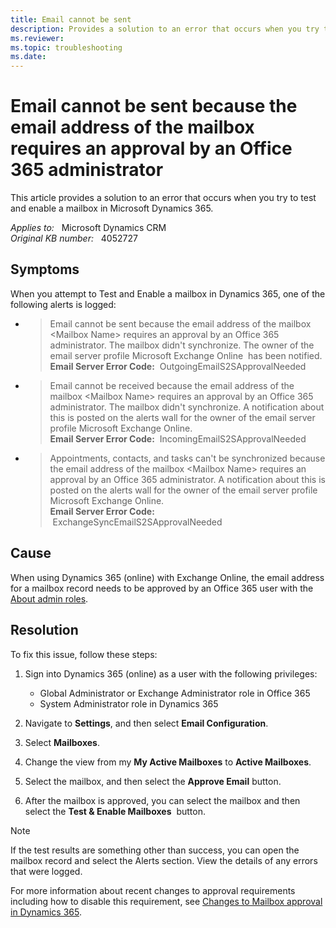 ```yaml
---
title: Email cannot be sent
description: Provides a solution to an error that occurs when you try to test and enable a mailbox in Microsoft Dynamics 365.
ms.reviewer: 
ms.topic: troubleshooting
ms.date: 
---
```

# Email cannot be sent because the email address of the mailbox requires an approval by an Office 365 administrator

This article provides a solution to an error that occurs when you try to test and enable a mailbox in Microsoft Dynamics 365.

_Applies to:_ &nbsp; Microsoft Dynamics CRM  
_Original KB number:_ &nbsp; 4052727

## Symptoms

When you attempt to Test and Enable a mailbox in Dynamics 365, one of the following alerts is logged:

- > Email cannot be sent because the email address of the mailbox \<Mailbox Name> requires an approval by an Office 365 administrator. The mailbox didn't synchronize. The owner of the email server profile Microsoft Exchange Online  has been notified.  
**Email Server Error Code:**  OutgoingEmailS2SApprovalNeeded

- > Email cannot be received because the email address of the mailbox \<Mailbox Name> requires an approval by an Office 365 administrator. The mailbox didn't synchronize. A notification about this is posted on the alerts wall for the owner of the email server profile Microsoft Exchange Online.  
**Email Server Error Code:**  IncomingEmailS2SApprovalNeeded

- > Appointments, contacts, and tasks can't be synchronized because the email address of the mailbox \<Mailbox Name> requires an approval by an Office 365 administrator. A notification about this is posted on the alerts wall for the owner of the email server profile Microsoft Exchange Online.  
**Email Server Error Code:**  ExchangeSyncEmailS2SApprovalNeeded

## Cause

When using Dynamics 365 (online) with Exchange Online, the email address for a mailbox record needs to be approved by an Office 365 user with the [About admin roles](/microsoft-365/admin/add-users/about-admin-roles).

## Resolution

To fix this issue, follow these steps:

1. Sign into Dynamics 365 (online) as a user with the following privileges:

    - Global Administrator or Exchange Administrator role in Office 365
    - System Administrator role in Dynamics 365

1. Navigate to **Settings**, and then select **Email Configuration**.
1. Select **Mailboxes**.
1. Change the view from my **My Active Mailboxes** to **Active Mailboxes**.
1. Select the mailbox, and then select the **Approve Email** button.
1. After the mailbox is approved, you can select the mailbox and then select the **Test & Enable Mailboxes**  button.

> [!NOTE]
> If the test results are something other than success, you can open the mailbox record and select the Alerts section. View the details of any errors that were logged.

For more information about recent changes to approval requirements including how to disable this requirement, see [Changes to Mailbox approval in Dynamics 365](https://support.microsoft.com/help/4506139/).
